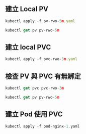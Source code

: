 ## 建立 Local PV
```js
kubectl apply -f pv-rwo-5m.yaml
```
```js
kubectl get pv pv-rwo-5m
```


## 建立 local PVC
```js
kubectl apply -f pvc-rwo-3m.yaml
```

## 檢查 PV 與 PVC 有無綁定
```js
kubectl get pvc pvc-rwo-3m
```

```js
kubectl get pv pv-rwo-5m
```


## 建立 Pod 使用 PVC
```js
kubectl apply -f pod-nginx-1.yaml
```
